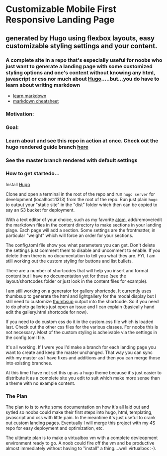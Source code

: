 # Customizable Mobile First Responsive Landing Page

## generated by Hugo using flexbox layouts, easy customizable styling settings and your content.

### A complete site in a repo that's especially useful for noobs who just want to generate a landing page with some customized styling options and one's content without knowing any html, javascript or css nor much about [Hugo](http://gohugo.io).....but...you do have to learn about writing markdown

* [learn markdown](http://www.markdowntutorial.com/)
* [markdown cheatsheet](https://github.com/adam-p/markdown-here/wiki/Markdown-Cheatsheet)

### Motivation:

### Goal:

### Learn about and see this repo in action at once. Check out the hugo rendered guide branch [here](http://)

### See the master branch rendered with default settings

### How to get startedo...

Install [Hugo](http://gohugo.io)

Clone and open a terminal in the root of the repo and run ```hugo server``` for development (localhost:1313) from the root of the repo.  Run just plain ```hugo``` to output your "static site"  in the "dist" folder which then can be copied to say an S3 bucket for deployment.

With a text editor of your choice, such as my favorite [atom](http://atom.io),  add/remove/edit the markdown files in the content directory to make sections in your landing plage.  Each page will add a section.  Some settings are the frontmatter, in particular "weight" which will force an order for your sections.

The config.toml file show you what parameters you can get.  Don't delete the settings just comment them to disable and uncomment to enable.  If you delete them there is no documentation to tell you what they are.  FYI, I am still working out the custom styling for buttons and list bullets.

There are a number of shortcodes that will help you insert and format content but I have no documentation yet for those (see the layout/shortcodes folder or just look in the content files for example).

I am still working on a generator for gallery shortcode.  It currently uses thumbsup to generate the html and lightgallery for the modal display but I still need to customize [thumbsup](https://github.com/thumbsup/thumbsup) output into the shortcode.  So if you need to do photo galleries just open an issue and I can explain (basically hand edit the gallery.html shortcode for now).

If you need to do custom css do it in the custom.css file which is loaded last.  Check out the other css files for the various classes.  For noobs this is not necessary.  Most of the custom styling is acheivable via the settings in the config.toml file.

It's all working.  If I were you I'd make a branch for each landing page you want to create and keep the master unchanged.  That way you can sync with my master as I have fixes and additions and then you can merge those into existing branches.

At this time I have not set this up as a hugo theme because it's just easier to distribute it as a complete site you edit to suit which make more sense than a theme with no example content.

### The Plan

The plan to is to write some documentation on how it's all laid out and sytled so noobs could make their first steps into hugo, html, templating, javascript and css with little pain.  In the meantime it's just useful to crank out custom landing pages.  Eventually I will merge this project with my 4S repo for easy deployment and optimization, etc.

The ultimate plan is to make a virtualbox vm with a complete devleopment environment ready to go.  A noob could fire off the vm and be productive almost immediately without having to "install" a thing....well virtualbox :-).

